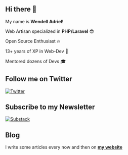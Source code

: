 ## Hi there 👋

My name is **Wendell Adriel**!

Web Artisan specialized in **PHP/Laravel** 😎

Open Source Enthusiast 🔥

13+ years of XP in Web-Dev 🤘

Mentored dozens of Devs 🎓

## Follow me on Twitter

[![Twitter](https://img.shields.io/twitter/url/https/twitter.com/wendell_adriel.svg?style=social&label=Follow%20%40wendell_adriel)](https://twitter.com/wendell_adriel)

## Subscribe to my Newsletter

[![Substack](https://img.shields.io/badge/Substack-%23006f5c.svg?style=for-the-badge&logo=substack&logoColor=FF6719)](https://laraletter.substack.com)

## Blog

I write some articles every now and then on **[my website](https://wendelladriel.com)**
